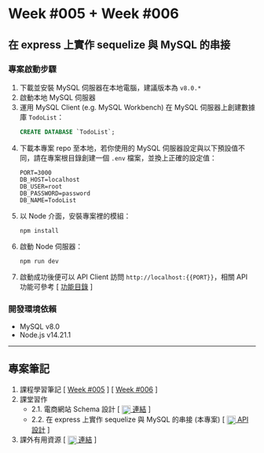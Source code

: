 # Week #005 + Week #006
## 在 express 上實作 sequelize 與 MySQL 的串接
### 專案啟動步驟
1. 下載並安裝 MySQL 伺服器在本地電腦，建議版本為 ``v8.0.*``
2. 啟動本地 MySQL 伺服器
3. 運用 MySQL Client (e.g. MySQL Workbench) 在 MySQL 伺服器上創建數據庫 ``TodoList``：
	```sql
	CREATE DATABASE `TodoList`;
	```
4. 下載本專案 repo 至本地，若你使用的 MySQL 伺服器設定與以下預設值不同，請在專案根目錄創建一個 ``.env`` 檔案，並換上正確的設定值：
	```env
	PORT=3000
	DB_HOST=localhost
	DB_USER=root
	DB_PASSWORD=password
	DB_NAME=TodoList
	```
5. 以 Node 介面，安裝專案裡的模組：
	```node
	npm install
	```
6. 啟動 Node 伺服器：
	```node
	npm run dev
	```
7. 啟動成功後便可以 API Client 訪問 ``http://localhost:{{PORT}}``，相關 API 功能可參考 [ [功能目錄](./blob/main/exercises/002/api-design.png) ]
### 開發環境依賴
- MySQL v8.0
- Node.js v14.21.1
***
## 專案筆記
1. 課程學習筆記 [ [Week #005](./NOTES.md) ] [ [Week #006](./NOTES.md#week-006) ]
2. 課堂習作
	- 2.1. 電商網站 Schema 設計 [ [<img width="18" hieght="18" style="vertical-align: middle;" src="https://cdn-icons-png.flaticon.com/512/282/282100.png"/> 連結](./NOTES.md#課堂習作) ]
	- 2.2. 在 express 上實作 sequelize 與 MySQL 的串接 (本專案) [ [<img width="18" hieght="18" style="vertical-align: middle;" src="https://cdn-icons-png.flaticon.com/512/282/282100.png"/> API 設計](./NOTES.md#2-在-express-上實作-sequelize-與-mysql-的串接) ]
3. 課外有用資源 [ [<img width="18" hieght="18" style="vertical-align: middle;" src="https://cdn-icons-png.flaticon.com/512/282/282100.png"/> 連結](./NOTES.md#課外有用資源) ]